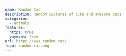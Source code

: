 ```yaml
---
name: Random Cat
description: Random pictures of cute and awesome cats
categories:
  - animals
features:
  https: true
  payment: free
url: https://aws.random.cat/
logo: random-cat.png
---
```

